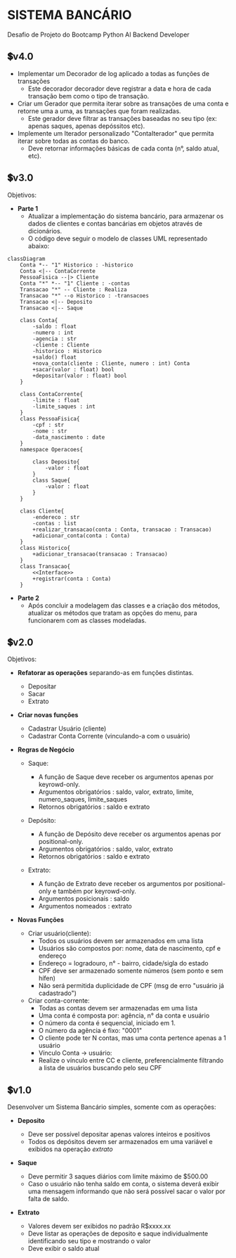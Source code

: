 # **SISTEMA BANCÁRIO**
Desafio de Projeto do Bootcamp Python AI Backend Developer

## 💲v4.0
- Implementar um Decorador de log aplicado a todas as funções de transações
    -  Este decorador decorador deve registrar a data e hora de cada transação bem como o tipo de transação.
-  Criar um Gerador que permita iterar sobre as transações de uma conta e retorne uma a uma, as transações que foram realizadas.
    - Este gerador deve filtrar as transações baseadas no seu tipo (ex: apenas saques, apenas depóssitos etc).
-  Implemente um Iterador personalizado "ContaIterador" que permita iterar sobre todas as contas do banco.
    - Deve retornar informações básicas de cada conta (n°, saldo atual, etc).

## 💲v3.0
Objetivos:
- **Parte 1**
    - Atualizar a implementação do sistema bancário, para armazenar os dados de clientes e contas bancárias em objetos através de dicionários.
    - O código deve seguir o modelo de classes UML representado abaixo:

```mermaid
classDiagram
    Conta *-- "1" Historico : -historico
    Conta <|-- ContaCorrente
    PessoaFisica --|> Cliente
    Conta "*" *-- "1" Cliente : -contas 
    Transacao "*" -- Cliente : Realiza
    Transacao "*" --o Historico : -transacoes
    Transacao <|-- Deposito
    Transacao <|-- Saque

    class Conta{
        -saldo : float
        -numero : int
        -agencia : str
        -cliente : Cliente
        -historico : Historico
        +saldo() float
        +nova_conta(cliente : Cliente, numero : int) Conta
        +sacar(valor : float) bool
        +depositar(valor : float) bool
    }

    class ContaCorrente{
        -limite : float 
        -limite_saques : int
    }
    class PessoaFisica{
        -cpf : str
        -nome : str
        -data_nascimento : date
    }
    namespace Operacoes{

        class Deposito{
            -valor : float
        }
        class Saque{
            -valor : float
        }
    }
    
    class Cliente{
        -endereco : str
        -contas : list
        +realizar_transacao(conta : Conta, transacao : Transacao)
        +adicionar_conta(conta : Conta)
    }
    class Historico{
        +adicionar_transacao(transacao : Transacao)
    }
    class Transacao{
        <<Interface>>
        +registrar(conta : Conta)
    }

```

- **Parte 2**
    - Após concluir a modelagem das classes e a criação dos métodos, atualizar os métodos que tratam as opções do menu, para funcionarem com as classes modeladas.


## 💲v2.0
Objetivos:
- **Refatorar as operações** separando-as em funções distintas.
    - Depositar
    - Sacar
    - Extrato 

- **Criar novas funções**
    - Cadastrar Usuário (cliente)
    - Cadastrar Conta Corrente (vinculando-a com o usuário)

- **Regras de Negócio**
    - Saque:
        - A função de Saque deve receber os argumentos apenas por keyrowd-only.
        - Argumentos obrigatórios   : saldo, valor, extrato, limite, numero_saques, limite_saques
        - Retornos obrigatórios     : saldo e extrato

    - Depósito:
        - A função de Depósito deve receber os argumentos apenas por positional-only.
        - Argumentos obrigatórios   : saldo, valor, extrato 
        - Retornos obrigatórios     : saldo e extrato

    - Extrato:
        - A função de Extrato deve receber os argumentos por positional-only e também por keyrowd-only.
        - Argumentos posicionais    : saldo 
        - Argumentos nomeados       : extrato
- **Novas Funções**
    - Criar usuário(cliente):
        - Todos os usuários devem ser armazenados em uma lista
        - Usuários são compostos por: nome, data de nascimento, cpf e endereço
        - Endereço = logradouro, n° - bairro, cidade/sigla do estado
        - CPF deve ser armazenado somente números (sem ponto e sem hífen)
        - Não será permitida duplicidade de CPF (msg de erro "usuário já cadastrado")
    - Criar conta-corrente:
        - Todas as contas devem ser armazenadas em uma lista
        - Uma conta é composta por: agência, n° da conta e usuário
        - O número da conta é sequencial, iniciado em 1.
        - O número da agência é fixo: "0001"
        - O cliente pode ter N contas, mas uma conta pertence apenas a 1 usuário
        - Vínculo Conta -> usuário:
        - Realize o vínculo entre CC e cliente, preferencialmente filtrando a lista de usuários buscando pelo seu CPF

## 💲v1.0
Desenvolver um Sistema Bancário simples, somente com as operações:

- **Deposito**
    - Deve ser possível depositar apenas valores inteiros e positivos
    - Todos os depósitos devem ser armazenados em uma variável e exibidos na operação *extrato*


- **Saque**
    - Deve permitir 3 saques diários com limite máximo de $500.00
    - Caso o usuário não tenha saldo em conta, o sistema deverá exibir uma mensagem informando que não será possível sacar o valor por falta de saldo.

- **Extrato**
    - Valores devem ser exibidos no padrão R$xxxx.xx
    - Deve listar as operações de deposito e saque individualmente identificando seu tipo e mostrando o valor
    - Deve exibir o saldo atual
